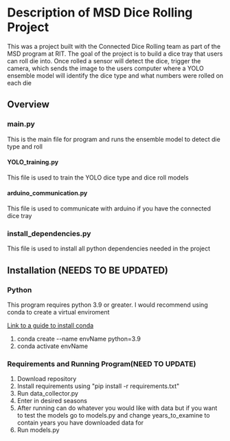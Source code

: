 # Description of MSD Dice Rolling Project
This was a project built with the Connected Dice Rolling team as part of the MSD program at RIT.
The goal of the project is to build a dice tray that users can roll die into. Once rolled
a sensor will detect the dice, trigger the camera, which sends the image to the users computer 
where a YOLO ensemble model will identify the dice type and what numbers were rolled on each die


## Overview
### main.py
This is the main file for program and runs the ensemble model to detect die type and roll

#### YOLO_training.py
This file is used to train the YOLO dice type and dice roll models 

#### arduino_communication.py
This file is used to communicate with arduino if you have the connected dice tray

### install_dependencies.py
This file is used to install all python dependencies needed in the project

## Installation (NEEDS TO BE UPDATED)
### Python
This program requires python 3.9 or greater. I would recommend using conda to create a virtual enviroment

[Link to a guide to install conda](https://developers.google.com/earth-engine/guides/python_install-conda)
1. conda create --name envName python=3.9
2. conda activate envName


### Requirements and Running Program(NEED TO UPDATE)
1. Download repository
2. Install requirements using "pip install -r requirements.txt" 
3. Run data_collector.py
4. Enter in desired seasons
5. After running can do whatever you would like with data but if you want to test the models go to models.py and change
   years_to_examine to contain years you have downloaded data for
6. Run models.py
